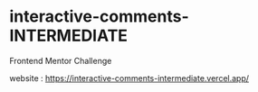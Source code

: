 # interactive-comments-INTERMEDIATE

Frontend Mentor Challenge

website : https://interactive-comments-intermediate.vercel.app/
